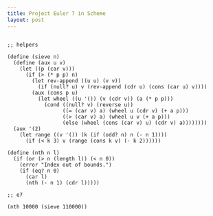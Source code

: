 ```yaml
---
title: Project Euler 7 in Scheme
layout: post
---
```


<pre><code>
;; helpers

(define (sieve n)
  (define (aux u v)
    (let ((p (car v)))
      (if (> (* p p) n)
        (let rev-append ((u u) (v v))
          (if (null? u) v (rev-append (cdr u) (cons (car u) v))))
        (aux (cons p u)
          (let wheel ((u '()) (v (cdr v)) (a (* p p)))
            (cond ((null? v) (reverse u))
                  ((= (car v) a) (wheel u (cdr v) (+ a p)))
                  ((> (car v) a) (wheel u v (+ a p)))
                  (else (wheel (cons (car v) u) (cdr v) a))))))))
  (aux '(2)
    (let range ((v '()) (k (if (odd? n) n (- n 1))))
      (if (< k 3) v (range (cons k v) (- k 2))))))

(define (nth n l)
  (if (or (> n (length l)) (< n 0))
    (error "Index out of bounds.")
    (if (eq? n 0)
      (car l)
      (nth (- n 1) (cdr l)))))

;; e7

(nth 10000 (sieve 110000))
</code></pre>
